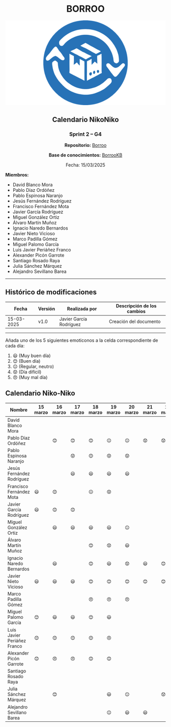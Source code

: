 <div align=center>

# BORROO

![](../imagenes/borrooLogo.png)

## Calendario NikoNiko

### Sprint 2 – G4

**Repositorio:** [Borroo](https://github.com/ISPP-2425-G4/borroo)

**Base de conocimientos:** [BorrooKB](https://borrookb.netlify.app/)

Fecha: 15/03/2025

</div>

**Miembros:**

- David Blanco Mora
- Pablo Díaz Ordóñez
- Pablo Espinosa Naranjo
- Jesús Fernández Rodríguez
- Francisco Fernández Mota
- Javier García Rodríguez
- Miguel González Ortiz
- Álvaro Martín Muñoz
- Ignacio Naredo Bernardos
- Javier Nieto Vicioso
- Marco Padilla Gómez
- Miguel Palomo García
- Luis Javier Periáñez Franco
- Alexander Picón Garrote
- Santiago Rosado Raya
- Julia Sánchez Márquez
- Alejandro Sevillano Barea

---

## **Histórico de modificaciones**

| Fecha      | Versión | Realizada por           | Descripción de los cambios |
| ---------- | ------- | ----------------------- | -------------------------- |
| 15-03-2025 | v1.0    | Javier García Rodríguez | Creación del documento     |

---

Añada uno de los 5 siguientes emoticonos a la celda correspondiente de cada día:

1. :smiley: (Muy buen día)
2. :blush: (Buen día)
3. :neutral_face: (Regular, neutro)
4. :worried: (Día difícil)
5. :angry: (Muy mal día)

## Calendario Niko-Niko

| Nombre                      | 15 marzo | 16 marzo | 17 marzo  | 18 marzo       | 19 marzo       | 20 marzo       | 21 marzo  | 22 marzo  | 23 marzo  | 24 marzo       | 25 marzo | 26 marzo | 27 marzo | 28 marzo |
| --------------------------- | -------- | -------- | --------- | -------------- | -------------- | -------------- | --------- | --------- | --------- | -------------- | -------- | -------- | -------- | -------- |
| David Blanco Mora           |          |          |           |                |                |                |           |           |           |                |          |          |          |          |
| Pablo Díaz Ordóñez          |          | :blush:  | :blush:   | :blush:        | :neutral_face: | :neutral_face: | :worried: | :worried: | :worried: | :neutral_face: |          |          |          |          |
| Pablo Espinosa Naranjo      |          |          | :worried: | :blush:        | :worried:      | :worried:      |           |           |           |                |          |          |          |          |
| Jesús Fernández Rodríguez   |          |          | :smiley:  | :smiley:       | :smiley:       | :smiley:       |           |           |           |                |          |          |          |
| Francisco Fernández Mota    | :smiley: | :blush:  |           | :neutral_face: | :worried:      |                |           |           |           |                | :smiley: |          |          |          |
| Javier García Rodríguez     | :smiley: | :blush:  | :blush:   |                |                |                |           |           |           |                |          |          |          |          |
| Miguel González Ortiz       |          | :smiley: | :smiley:  | :smiley:       | :smiley:       | :neutral_face: |           |           |           |                |          |          |          |          |
| Álvaro Martín Muñoz         |          |          |           | :blush:        | :worried:      | :smiley:       |           |           |           | :smiley:       | :smiley: | :smiley: | :smiley: |
| Ignacio Naredo Bernardos    |          | :smiley: |           | :blush:        | :smiley:       | :worried:      | :smiley:  | :blush:   | :blush:   | :blush:        | :blush:  |          |          |          |
| Javier Nieto Vicioso        | :smiley: | :smiley: | :smiley:  | :blush:        | :blush:        | :blush:        | :blush:   | :blush:   | :blush:   | :blush:        | :blush:  |          |          |          |
| Marco Padilla Gómez         |          |          |           | :angry:        | :angry:        | :angry:        |           |           |           |                | :smiley: |          |          |          |
| Miguel Palomo García        | :blush:  | :smiley: | :smiley:  | :blush:        | :smiley:       |                |           |           |           |                |          |          |          |          |
| Luis Javier Periáñez Franco | :blush:  | :blush:  | :blush:   | :blush:        | :angry:        |                |           |           |           |                |          |          |          |          |
| Alexander Picón Garrote     | :blush:  | :angry:  | :angry:   | :blush:        | :blush:        |                |           |           |           |                |          |          |          |          |
| Santiago Rosado Raya        |          |          |           |                |                |                |           |           |           |                |          |          |          |          |
| Julia Sánchez Márquez       |          | :blush:  |           |                | :smiley:       | :neutral_face: |           | :worried: |           | :neutral_face: |          |          |          |          |
| Alejandro Sevillano Barea   |          |          |           |                | :neutral_face: | :smiley:       | :smiley:  |           |           | :worried:      |          |          |          |          |
